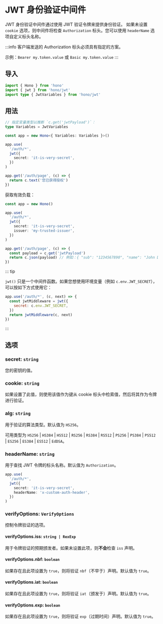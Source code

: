 # JWT 身份验证中间件

JWT 身份验证中间件通过使用 JWT 验证令牌来提供身份验证。
如果未设置 `cookie` 选项，则中间件将检查 `Authorization` 标头。您可以使用 `headerName` 选项自定义标头名称。

:::info
客户端发送的 Authorization 标头必须具有指定的方案。

示例：`Bearer my.token.value` 或 `Basic my.token.value`
:::

## 导入

```ts
import { Hono } from 'hono'
import { jwt } from 'hono/jwt'
import type { JwtVariables } from 'hono/jwt'
```

## 用法

```ts
// 指定变量类型以推断 `c.get('jwtPayload')`：
type Variables = JwtVariables

const app = new Hono<{ Variables: Variables }>()

app.use(
  '/auth/*',
  jwt({
    secret: 'it-is-very-secret',
  })
)

app.get('/auth/page', (c) => {
  return c.text('您已获得授权')
})
```

获取有效负载：

```ts
const app = new Hono()

app.use(
  '/auth/*',
  jwt({
    secret: 'it-is-very-secret',
    issuer: 'my-trusted-issuer',
  })
)

app.get('/auth/page', (c) => {
  const payload = c.get('jwtPayload')
  return c.json(payload) // 例如：{ "sub": "1234567890", "name": "John Doe", "iat": 1516239022, "iss": "my-trusted-issuer" }
})
```

::: tip

`jwt()` 只是一个中间件函数。如果您想使用环境变量（例如 `c.env.JWT_SECRET`），可以按如下方式使用它：

```js
app.use('/auth/*', (c, next) => {
  const jwtMiddleware = jwt({
    secret: c.env.JWT_SECRET,
  })
  return jwtMiddleware(c, next)
})
```

:::

## 选项

### <Badge type="danger" text="必需" /> secret: `string`

您的密钥的值。

### <Badge type="info" text="可选" /> cookie: `string`

如果设置了此值，则使用该值作为键从 cookie 标头中检索值，然后将其作为令牌进行验证。

### <Badge type="info" text="可选" /> alg: `string`

用于验证的算法类型。默认值为 `HS256`。

可用类型为 `HS256` | `HS384` | `HS512` | `RS256` | `RS384` | `RS512` | `PS256` | `PS384` | `PS512` | `ES256` | `ES384` | `ES512` | `EdDSA`。

### <Badge type="info" text="可选" /> headerName: `string`

用于查找 JWT 令牌的标头名称。默认值为 `Authorization`。

```ts
app.use(
  '/auth/*',
  jwt({
    secret: 'it-is-very-secret',
    headerName: 'x-custom-auth-header',
  })
)
```

### <Badge type="info" text="可选" /> verifyOptions: `VerifyOptions`

控制令牌验证的选项。

#### <Badge type="info" text="可选" /> verifyOptions.iss: `string | RexExp`

用于令牌验证的预期颁发者。如果未设置此项，则**不会**检查 `iss` 声明。

#### <Badge type="info" text="可选" /> verifyOptions.nbf: `boolean`

如果存在且此项设置为 `true`，则将验证 `nbf`（不早于）声明。默认值为 `true`。

#### <Badge type="info" text="可选" /> verifyOptions.iat: `boolean`

如果存在且此项设置为 `true`，则将验证 `iat`（颁发于）声明。默认值为 `true`。

#### <Badge type="info" text="可选" /> verifyOptions.exp: `boolean`

如果存在且此项设置为 `true`，则将验证 `exp`（过期时间）声明。默认值为 `true`。
